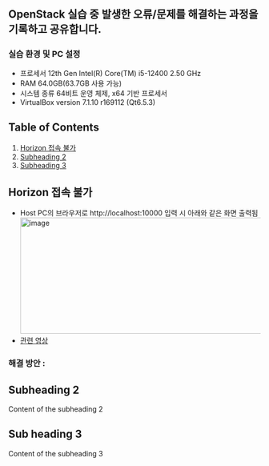## OpenStack 실습 중 발생한 오류/문제를 해결하는 과정을 기록하고 공유합니다. 
### 실습 환경 및 PC 설정 
- 프로세서	12th Gen Intel(R) Core(TM) i5-12400   2.50 GHz
- RAM	64.0GB(63.7GB 사용 가능)
- 시스템 종류	64비트 운영 체제, x64 기반 프로세서
- VirtualBox version 7.1.10 r169112 (Qt6.5.3)

## Table of Contents
 1. [Horizon 접속 불가](#Horizon-접속-불가)
 2. [Subheading 2](#subheading-2)
 3. [Subheading 3](#sub-heading-3)

 ## Horizon 접속 불가
 - Host PC의 브라우저로 http://localhost:10000 입력 시 아래와 같은 화면 출력됨
   <img width="1319" height="232" alt="image" src="https://github.com/user-attachments/assets/ee7fe5b1-58c2-4839-a60c-642b8f5a9061" />
- [관련 영상](/https://youtu.be/tzLplSuLnq4?si=kN_VQNzjqWSO00HN&t=1577)

### 해결 방안 : 

 ## Subheading 2
 Content of the subheading 2
 ## Sub heading 3
 Content of the subheading 3
